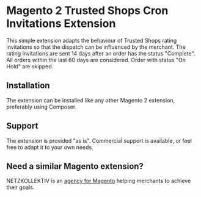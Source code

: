 # Magento 2 Trusted Shops Cron Invitations Extension

This simple extension adapts the behaviour of Trusted Shops rating invitations so that the dispatch can be influenced by the merchant. The rating invitations are sent 14 days after an order has the status "Complete". All orders within the last 60 days are considered. Order with status "On Hold" are skipped.

## Installation

The extension can be installed like any other Magento 2 extension, preferably using Composer.

## Support

The extension is provided "as is". Commercial support is available, or feel free to adapt it to your own needs.

## Need a similar Magento extension?

NETZKOLLEKTIV is an [agency for Magento](https://netzkollektiv.com) helping merchants to achieve their goals.
